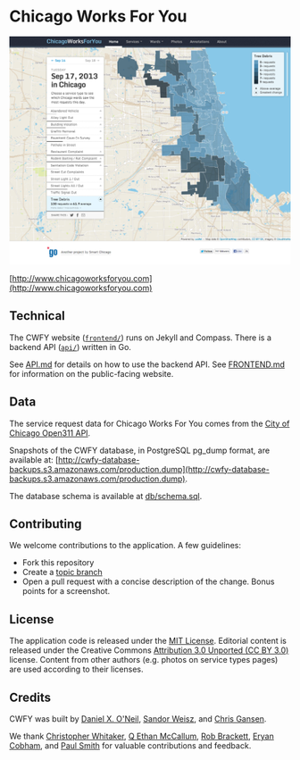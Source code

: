 Chicago Works For You
=====================

![CWFY screenshot](doc/cwfy-screenshot.png)

[http://www.chicagoworksforyou.com](http://www.chicagoworksforyou.com)

Technical
---------

The CWFY website ([`frontend/`](frontend/)) runs on Jekyll and Compass. There is a backend API ([`api/`](api/)) written in Go.

See [API.md](doc/API.md) for details on how to use the backend API. See [FRONTEND.md](doc/FRONTEND.md) for information on the public-facing website.

Data
----

The service request data for Chicago Works For You comes from the [City of Chicago Open311 API](http://dev.cityofchicago.org/docs/api).

Snapshots of the CWFY database, in PostgreSQL pg_dump format, are available at: [http://cwfy-database-backups.s3.amazonaws.com/production.dump](http://cwfy-database-backups.s3.amazonaws.com/production.dump).

The database schema is available at [db/schema.sql](db/schema.sql).

Contributing
------------

We welcome contributions to the application. A few guidelines:

 * Fork this repository
 * Create a [topic branch](http://git-scm.com/book/en/Git-Branching-Branching-Workflows#Topic-Branches)
 * Open a pull request with a concise description of the change. Bonus points for a screenshot.

License
-------

The application code is released under the [MIT License](LICENSE.md). Editorial content is released under the Creative Commons [Attribution 3.0 Unported (CC BY 3.0)](http://creativecommons.org/licenses/by/3.0/deed.en_US) license. Content from other authors (e.g. photos on service types pages) are used according to their licenses.

Credits
-------

CWFY was built by [Daniel X. O'Neil](https://github.com/danxoneil), [Sandor Weisz](https://github.com/santheo), and [Chris Gansen](https://github.com/cgansen).

We thank [Christopher Whitaker](https://github.com/govintrenches), [Q Ethan McCallum](https://github.com/qethanm), [Rob Brackett](https://github.com/mr0grog), [Eryan Cobham](https://github.com/littlelazer), and [Paul Smith](https://github.com/paulsmith) for valuable contributions and feedback.
